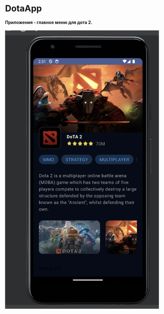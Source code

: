 # DotaApp
#### Приложения - главное меню для дота 2. 


![alt text](https://github.com/dkimperia/DotaApp/blob/photo-dop/img/main.png?raw=true)
